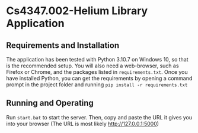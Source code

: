 # Cs4347.002-Helium Library Application

## Requirements and Installation
The application has been tested with Python 3.10.7 on Windows 10, so that is the recommended setup.
You will also need a web-browser, such as Firefox or Chrome, and the packages listed in `requirements.txt`.
Once you have installed Python, you can get the requirements by opening a command prompt in the project folder and running `pip install -r requirements.txt`

## Running and Operating
Run `start.bat` to start the server.
Then, copy and paste the URL it gives you into your browser (The URL is most likely http://127.0.0.1:5000)
